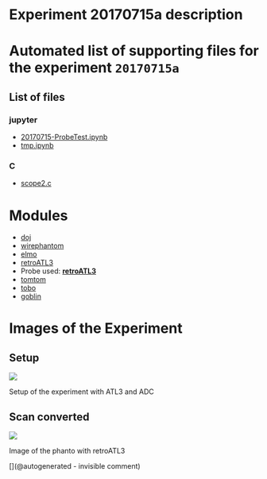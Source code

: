 # Experiment 20170715a description





# Automated list of supporting files for the __experiment `20170715a`__

## List of files

### jupyter

* [20170715-ProbeTest.ipynb](/elmo/data/20170715-ProbeTest.ipynb)
* [tmp.ipynb](/tmp.ipynb)


### C

* [scope2.c](/elmo/data/arduiprobe/scope2.c)





# Modules

* [doj](/doj/)
* [wirephantom](/wirephantom/)
* [elmo](/elmo/)
* [retroATL3](/retroATL3/)
* Probe used: __[retroATL3](/include/probes/auto/retroATL3.md)__
* [tomtom](/retired/tomtom/)
* [tobo](/retired/tobo/)
* [goblin](/goblin/)




# Images of the Experiment

## Setup

![](/elmo/images/20170717_210209.jpg)

Setup of the experiment with ATL3 and ADC

## Scan converted

![](/elmo/data/Imgs/probeX.png)

Image of the phanto with retroATL3










[](@autogenerated - invisible comment)